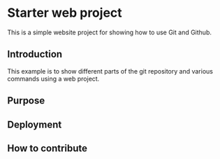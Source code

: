 
# Starter web project


This is a simple website project for showing how to use Git and Github.

## Introduction


This example is to show different parts of the git repository and various commands using a web project.

## Purpose


## Deployment


## How to contribute


